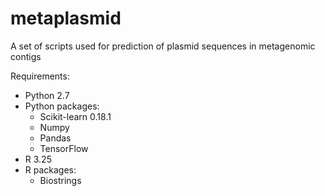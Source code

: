 # metaplasmid
A set of scripts used for prediction of plasmid sequences in metagenomic contigs

Requirements:
- Python 2.7
- Python packages:
  - Scikit-learn 0.18.1 
  - Numpy
  - Pandas
  - TensorFlow
- R 3.25 
- R packages:
  - Biostrings

